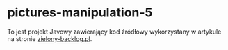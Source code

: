 # pictures-manipulation-5

To jest projekt Javowy zawierający kod źródłowy wykorzystany w artykule na stronie [zielony-backlog.pl](https://zielony-backlog.pl/).
